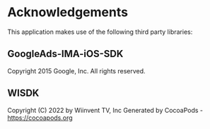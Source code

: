 # Acknowledgements
This application makes use of the following third party libraries:

## GoogleAds-IMA-iOS-SDK

Copyright 2015 Google, Inc. All rights reserved.


## WISDK

Copyright (C) 2022 by Wiinvent TV, Inc
Generated by CocoaPods - https://cocoapods.org
